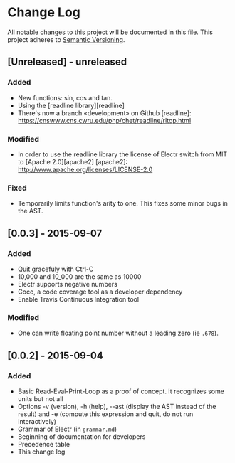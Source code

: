 # Change Log
All notable changes to this project will be documented in this file.
This project adheres to [Semantic Versioning](http://semver.org/).


## [Unreleased] - unreleased
### Added
- New functions: sin, cos and tan.
- Using the [readline library][readline]
- There's now a branch «development» on Github
[readline]: https://cnswww.cns.cwru.edu/php/chet/readline/rltop.html

### Modified
- In order to use the readline library the license of Electr switch from
  MIT to [Apache 2.0][apache2]
[apache2]: http://www.apache.org/licenses/LICENSE-2.0

### Fixed
- Temporarily limits function's arity to one. This fixes some minor bugs in
  the AST.


## [0.0.3] - 2015-09-07
### Added
- Quit gracefuly with Ctrl-C
- 10,000 and 10_000 are the same as 10000
- Electr supports negative numbers
- Coco, a code coverage tool as a developer dependency
- Enable Travis Continuous Integration tool

### Modified
- One can write floating point number without a leading zero (ie `.678`).


## [0.0.2] - 2015-09-04
### Added
- Basic Read-Eval-Print-Loop as a proof of concept. It recognizes some
  units but not all
- Options -v (version), -h (help), --ast (display the AST instead of the
  result) and -e (compute this expression and quit, do not run
  interactively)
- Grammar of Electr (in `grammar.md`)
- Beginning of documentation for developers
- Precedence table
- This change log
